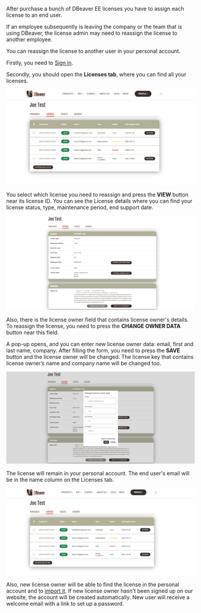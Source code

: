 After purchase a bunch of DBeaver EE licenses you have to assign each license to an end user.

If an employee subsequently is leaving the company or the team that is using DBeaver, the license admin may need to reassign the license to another employee.

You can reassign the license to another user in your personal account.

Firstly, you need to [Sign in](https://dbeaver.com/signin/).

Secondly, you should open the **Licenses tab**, where you can find all your licenses. 

![](images/license/lic-tab.png)

You select which license you need to reassign and press the **VIEW** button near its license ID. You can see the License details where you can find your license status, type, maintenance period, end support date.

![](images/license/lic-details.png)

Also, there is the license owner field that contains license owner's details. To reassign the license, you need to press the **CHANGE OWNER DATA** button near this field.

A pop-up opens, and you can enter new license owner data: email, first and last name, company. After filling the form, you need to press the **SAVE** button and the license owner will be changed. The license key that contains  license owner’s name and company name will be changed too.

![](images/license/form.png)

The license will remain in your personal account. The end user's email will be in the name column on the Licenses tab.

![](images/license/licenses-tab-new.png)

Also, new license owner will be able to find the license in the personal account and to [import it](https://dbeaver.com/docs/wiki/How-to-Import-License/). If new license owner hasn't been signed up on our website, the account will be created automatically. New user will receive a welcome email with a link to set up a password.
